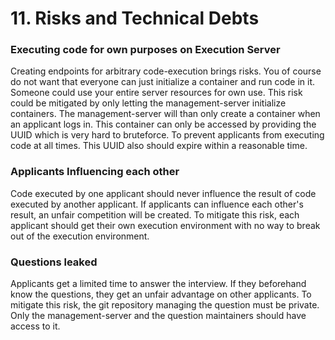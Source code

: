 # 11. Risks and Technical Debts

### Executing code for own purposes on Execution Server

Creating endpoints for arbitrary code-execution brings risks. You of course do not
want that everyone can just initialize a container and run code in it. Someone
could use your entire server resources for own use. This risk could be mitigated
by only letting the management-server initialize containers. The management-server
will than only create a container when an applicant logs in. This container can only
be accessed by providing the UUID which is very hard to bruteforce. To prevent
applicants from executing code at all times. This UUID also should expire within a
reasonable time.

### Applicants Influencing each other

Code executed by one applicant should never influence the result of code executed
by another applicant. If applicants can influence each other's result, an unfair
competition will be created. To mitigate this risk, each applicant should get
their own execution environment with no way to break out of the execution environment.

### Questions leaked

Applicants get a limited time to answer the interview. If they beforehand know the
questions, they get an unfair advantage on other applicants. To mitigate this risk, 
the git repository managing the question must be private. Only the management-server
and the question maintainers should have access to it.
